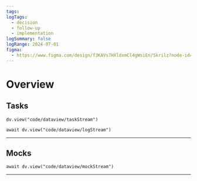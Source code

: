 ```yaml
---
tags: 
logTags:
  - decision
  - follow-up
  - implementation
logSummary: false
logRange: 2024-07-01
figma:
  - https://www.figma.com/design/f3KAVs7HXldxmCl4gWsiEn/Skrilz?node-id=1-107&t=cGYM2V4MzhQAGwIz-4
---
```

# Overview

## Tasks
```dataviewjs
dv.view("code/dataview/taskStream")
```
```dataviewjs
await dv.view("code/dataview/logStream")
```
---
## Mocks

```dataviewjs
await dv.view("code/dataview/mockStream")
```
---